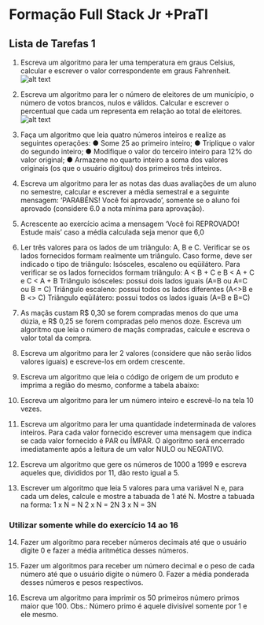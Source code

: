 <h1>Formação Full Stack Jr +PraTI</h1>

<h2>Lista de Tarefas 1</h2>

1. Escreva um algoritmo para ler uma temperatura em graus Celsius, calcular e escrever o
   valor correspondente em graus Fahrenheit.
   ![alt text](image-1.png)

2. Escreva um algoritmo para ler o número de eleitores de um município, o número de
   votos brancos, nulos e válidos. Calcular e escrever o percentual que cada um representa
   em relação ao total de eleitores.
   ![alt text](image-2.png)

3. Faça um algoritmo que leia quatro números inteiros e realize as seguintes operações:
   ● Some 25 ao primeiro inteiro;
   ● Triplique o valor do segundo inteiro;
   ● Modifique o valor do terceiro inteiro para 12% do valor original;
   ● Armazene no quarto inteiro a soma dos valores originais (os que o usuário digitou)
   dos primeiros três inteiros.

4. Escreva um algoritmo para ler as notas das duas avaliações de um aluno no semestre,
   calcular e escrever a média semestral e a seguinte mensagem: ‘PARABÉNS! Você foi
   aprovado’, somente se o aluno foi aprovado (considere 6.0 a nota mínima para
   aprovação).

5. Acrescente ao exercício acima a mensagem ‘Você foi REPROVADO! Estude mais’ caso a
   média calculada seja menor que 6,0

6. Ler três valores para os lados de um triângulo: A, B e C. Verificar se os lados fornecidos
   formam realmente um triângulo. Caso forme, deve ser indicado o tipo de triângulo:
   Isósceles, escaleno ou eqüilátero.
   Para verificar se os lados fornecidos formam triângulo: A < B + C e B < A + C e C < A + B
   Triângulo isósceles: possui dois lados iguais (A=B ou A=C ou B = C)
   Triângulo escaleno: possui todos os lados diferentes (A<>B e B <> C)
   Triângulo eqüilátero: possui todos os lados iguais (A=B e B=C)

7. As maçãs custam R$ 0,30 se forem compradas menos do que uma dúzia, e R$ 0,25 se
   forem compradas pelo menos doze. Escreva um algoritmo que leia o número de maçãs
   compradas, calcule e escreva o valor total da compra.

8. Escreva um algoritmo para ler 2 valores (considere que não serão lidos valores iguais)
   e escreve-los em ordem crescente.

9. Escreva um algoritmo que leia o código de origem de um produto e imprima a região
   do mesmo, conforme a tabela abaixo:

10. Escreva um algoritmo para ler um número inteiro e escrevê-lo na tela 10 vezes.

11. Escreva um algoritmo para ler uma quantidade indeterminada de valores inteiros. Para
    cada valor fornecido escrever uma mensagem que indica se cada valor fornecido é PAR
    ou ÍMPAR. O algoritmo será encerrado imediatamente após a leitura de um valor NULO ou
    NEGATIVO.

12. Escreva um algoritmo que gere os números de 1000 a 1999 e escreva aqueles que,
    divididos por 11, dão resto igual a 5.

13. Escrever um algoritmo que leia 5 valores para uma variável N e, para cada um deles,
    calcule e mostre a tabuada de 1 até N. Mostre a tabuada na forma:
    1 x N = N
    2 x N = 2N
    3 x N = 3N

<h3>Utilizar somente while do exercício 14 ao 16</h3>

14. Fazer um algoritmo para receber números decimais até que o usuário digite 0 e fazer
    a média aritmética desses números.

15. Fazer um algoritmos para receber um número decimal e o peso de cada número até
    que o usuário digite o número 0. Fazer a média ponderada desses números e pesos
    respectivos.

16. Escreva um algoritmo para imprimir os 50 primeiros número primos maior que 100.
    Obs.: Número primo é aquele divisível somente por 1 e ele mesmo.
